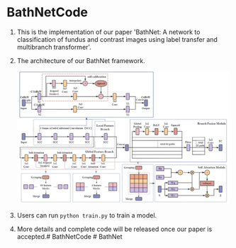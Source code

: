 # BathNetCode

1. This is the implementation of our paper 'BathNet: A network to classification of fundus and contrast images using label transfer and multibranch transformer'.

2. The architecture of our BathNet framework.

   ![](.\network.jpg)

3. Users can run ```python train.py```  to train a model.

4. More details and complete code will be released once our paper is accepted.#   B a t h N e t C o d e 
 
 #   B a t h N e t 
 
 